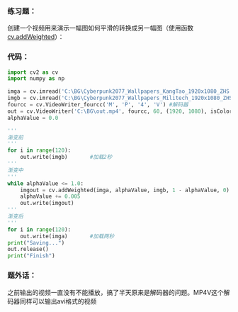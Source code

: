 ### **练习题**：

 创建一个视频用来演示一幅图如何平滑的转换成另一幅图（使用函数[cv.addWeighted](https://docs.opencv.org/4.1.0/d2/de8/group__core__array.html#gafafb2513349db3bcff51f54ee5592a19)）：

### 代码：

```python
import cv2 as cv
import numpy as np

imga = cv.imread('C:\BG\Cyberpunk2077_Wallpapers_KangTao_1920x1080_ZHS.png')
imgb = cv.imread('C:\BG\Cyberpunk2077_Wallpapers_Militech_1920x1080_ZHS.png')
fourcc = cv.VideoWriter_fourcc('M', 'P', '4', 'V') #解码器
out = cv.VideoWriter('C:\BG\out.mp4', fourcc, 60, (1920, 1080), isColor=True)
alphaValue = 0.0

'''
渐变前
'''
for i in range(120):
    out.write(imgb)       #加载2秒
'''
渐变中
'''
while alphaValue <= 1.0:
    imgout = cv.addWeighted(imga, alphaValue, imgb, 1 - alphaValue, 0)
    alphaValue += 0.005
    out.write(imgout)
'''
渐变后
'''
for i in range(120):
    out.write(imga)       #加载两秒
print("Saving...")
out.release()
print("Finish")
```

### 题外话：

之前输出的视频一直没有不能播放，搞了半天原来是解码器的问题。MP4V这个解码器同样可以输出avi格式的视频

